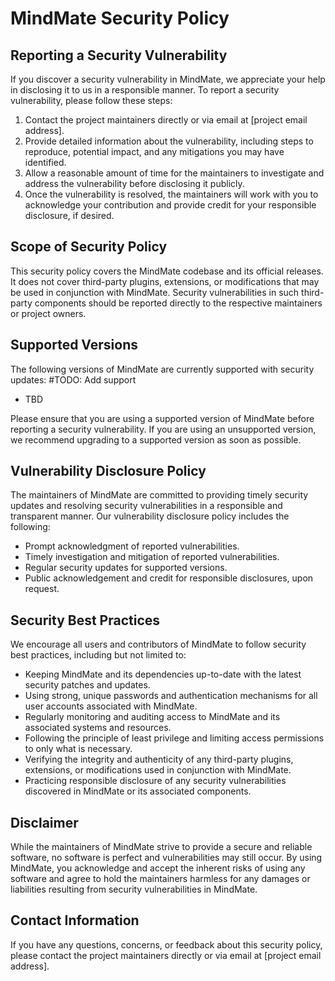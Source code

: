 # MindMate Security Policy

## Reporting a Security Vulnerability

If you discover a security vulnerability in MindMate, we appreciate your help in disclosing it to us in a responsible manner. To report a security vulnerability, please follow these steps:

1. Contact the project maintainers directly or via email at [project email address].
2. Provide detailed information about the vulnerability, including steps to reproduce, potential impact, and any mitigations you may have identified.
3. Allow a reasonable amount of time for the maintainers to investigate and address the vulnerability before disclosing it publicly.
4. Once the vulnerability is resolved, the maintainers will work with you to acknowledge your contribution and provide credit for your responsible disclosure, if desired.

## Scope of Security Policy

This security policy covers the MindMate codebase and its official releases. It does not cover third-party plugins, extensions, or modifications that may be used in conjunction with MindMate. Security vulnerabilities in such third-party components should be reported directly to the respective maintainers or project owners.

## Supported Versions

The following versions of MindMate are currently supported with security updates:
#TODO: Add support
- TBD

Please ensure that you are using a supported version of MindMate before reporting a security vulnerability. If you are using an unsupported version, we recommend upgrading to a supported version as soon as possible.

## Vulnerability Disclosure Policy

The maintainers of MindMate are committed to providing timely security updates and resolving security vulnerabilities in a responsible and transparent manner. Our vulnerability disclosure policy includes the following:

- Prompt acknowledgment of reported vulnerabilities.
- Timely investigation and mitigation of reported vulnerabilities.
- Regular security updates for supported versions.
- Public acknowledgement and credit for responsible disclosures, upon request.

## Security Best Practices

We encourage all users and contributors of MindMate to follow security best practices, including but not limited to:

- Keeping MindMate and its dependencies up-to-date with the latest security patches and updates.
- Using strong, unique passwords and authentication mechanisms for all user accounts associated with MindMate.
- Regularly monitoring and auditing access to MindMate and its associated systems and resources.
- Following the principle of least privilege and limiting access permissions to only what is necessary.
- Verifying the integrity and authenticity of any third-party plugins, extensions, or modifications used in conjunction with MindMate.
- Practicing responsible disclosure of any security vulnerabilities discovered in MindMate or its associated components.

## Disclaimer

While the maintainers of MindMate strive to provide a secure and reliable software, no software is perfect and vulnerabilities may still occur. By using MindMate, you acknowledge and accept the inherent risks of using any software and agree to hold the maintainers harmless for any damages or liabilities resulting from security vulnerabilities in MindMate.

## Contact Information

If you have any questions, concerns, or feedback about this security policy, please contact the project maintainers directly or via email at [project email address].

